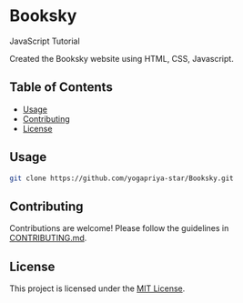 # Booksky
JavaScript Tutorial

Created the Booksky website using HTML, CSS, Javascript.

## Table of Contents
- [Usage](#usage)
- [Contributing](#contributing)
- [License](#license)

## Usage

```bash
git clone https://github.com/yogapriya-star/Booksky.git
```

## Contributing
Contributions are welcome! Please follow the guidelines in [CONTRIBUTING.md](CONTRIBUTING.md).

## License
This project is licensed under the [MIT License](LICENSE).

